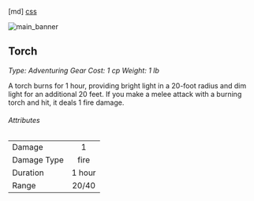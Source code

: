 [md]
[css](-OCVFMyYfsylqoZPiW6l)

![main_banner](https://raw.githubusercontent.com/Tougher-Together-Gaming/default-game-assets/refs/heads/main/character-sheets/light-sources/images/torch-portrait.png)

## Torch

*Type: Adventuring Gear Cost: 1 cp Weight: 1 lb*

A torch burns for 1 hour, providing bright light in a 20-foot radius and dim light for an additional 20 feet. If you make a melee attack with a burning torch and hit, it deals 1 fire damage.

###### Attributes

| | |
| :--- | :---: |
| Damage | 1 |
| Damage Type | fire |
| Duration | 1 hour |
| Range | 20/40 |
